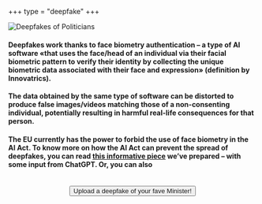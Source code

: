 +++
type = "deepfake"
+++

<link rel="stylesheet" href="/css/deepfake.css">

<p id="description-container"></p>
<img
    id="img-container"
    src="/img/image-placeholder-500-500.jpg"
    alt="Deepfakes of Politicians" />


#### Deepfakes work thanks to face biometry authentication – a type of AI software «that uses the face/head of an individual via their facial  biometric pattern to verify their identity by collecting the unique biometric data associated with their face and expression» (definition by Innovatrics).

#### The data obtained by the same type of software can be distorted to produce false images/videos matching those of a non-consenting individual, potentially resulting in harmful real-life consequences for that person.

#### The EU currently has the power to forbid the use of face biometry in the AI Act. To know more on how the AI Act can prevent the spread of deepfakes, you can read [this informative piece](/blog/why-deepfake) we’ve prepared – with some input from ChatGPT. Or, you can also

<br>

<div style="text-align:center">
  <button>
    <a id="clickable" onclick="renderNocodb()" >Upload a deepfake of your fave Minister!</a>
  </button>
</div>


<div id="upload-rules-description" style="display:none">

<br>

# What is a deepfake?

Deepfake is a term – a _blend word_, to be specific – that identifies **digitally altered content** (images, videos, audio recordings).

“Deep” stands for **deep (machine) learning** and “fake”… well, we all know what that means.

Deepfakes usually consist of **hyper-realistic representations** of people we’ll never get to meet in our everyday life, as they are the result of AI attaching, “gluing” together somebody’s face to somebody else’s body.

<br>

# A viral trend

Faces are often chosen among **politicians or celebrities,** so that it’s easier for their deepfakes to get recognized online and eventually become viral.

Remember **Keanu Reeves** dancing in the total comfort of his home? Well, that wasn’t the Matrix’s star, but his deepfake alias, uploaded on Tik Tok by **Metaphysic.ai** co-founder Miles Fischer.

The “fun” part is when Internet users realize that they’ve been looking all the time at a fake version of their favorite movie star doing things he/she may have **no intention to do** in real life. 

<br>

# What’s wrong with deepfakes?

So yeah, deepfakes can be pretty cool. But it’s not all sunshine and rainbows when we look at the **privacy aspect.** Let’s see how.

Deepfakes-generating software is the same software used to carry out **surveillance** activity.

That’s because the **source code** that extracts and processes biometric data can be used in multiple ways – including for surveillance purpose.

Its unrestrained diffusion, with no regulation in place, can create a bunch of problems, among which massive **disinformation** and **personal damage.**

Imagine if the company that just hired you came across a deepfake of yourself shaking hands or hanging out with the CEO of their **major competitor.** How could they react? Your **career** would be at stake, event though every piece of context in the picture was fake (except for your face).

<br>

---

## Upload new Deepfakes

* Don't try to upload your "cat" picture, as we use this [open source face recognition library](//github.com/ageitgey/face_recognition), and if the face doesn't match the expected politician, it will be automatically deleted.
* **Pictures with more than one face** will also be automatically deleted.
* If you want to upload a politician's face that is not available in our index, check what our criteria are to [pick the five most meaningful](/blog/five-meaningful-figures/) ones.


</div>

<br>
<br>
<br>

<div id="upload-form-container"></div>


<!-- page dependent scripts -->

<script src="/js/lodash.min.js"></script>
<script src="/js/shared.js"></script>
<script src="/js/carousel.js"></script>

<script>
function renderNocodb() {

  const iframe = document.createElement('iframe');
  iframe.src = 'https://db.dontspy.eu/dashboard/#/nc/form/c3b84882-e7b4-4839-a4ff-71661a59b2f7?embed';
  iframe.width = '100%';
  iframe.height = '1000';
  iframe.frameborder = "0";
  iframe.classList.add("nc-embed");
  iframe.style.background = "transparent";
  const destinationElement = document.getElementById('upload-form-container');
  destinationElement.appendChild(iframe);

  document.getElementById('upload-form-container').scrollIntoView({
    behavior: 'smooth', // Opzionale: rende lo scorrimento animato
    block: 'start' // Imposta il punto di ancoraggio in alto
  });

  const button = document.getElementById('clickable');
  button.remove();

  document.getElementById('upload-form-container').style.display = 'block';
}

document.addEventListener('DOMContentLoaded', loadCarousel);

</script>

<!-- commented below -->
<!--
* i Deepfake sono possibili perchè prima viene estratta l'impronta biometrica facciale dalla vittima, e poi questa viene incollata in un nuovo corpo (che agisce come un contenitore). Il problema è che spesso questo non succede perchè la persona ha voluto o ha acconsentito, per questo ci riferiamo a loro come vittima.
* Il riconoscimento biometrico dovrebbe essere bannato, perchè a parte il chiaro possibile abuso nel campo della sorveglianza, è anche abilitate e necessaria per la creazione di deepfake. E' infatti l'utilizzo di codice che estrae e tratta feature biometriche parte del problema\*, è la sua diffusione avulsa dall'analisi del rischio ad aver creato questa situazione.
* Se l'RBI (Identificazione Biometrica Remota) diventa legittima, questo include anche l'accesso a banche dati digitali. Sistemi come Clearview or PimEyes, citati esempi nell'infografica sottostanti, agiscono sulla base di questa possibilità. Una soluzione avversariale, ma alla portata di tutti a quel punto, sarebbe quella di inquinare i portali fotografici con foto false, in modo da far si che il business di profilazione facciale venga danneggiato al punto di non rendere questi prodotti affidabili sul mercato. Sarebbe un caso limite che speriamo di non dover raggiungere, ma stiamo provando tool e spiegazioni che vadano a giustificare questa azione.
* i deepfake sono, a buona ragione, associate a delle pratiche nocive di disinformazione e di aggressione alle vittime di questi prodotti. Noi fermamente condanniamo questi abusi, e per questo prendiamo come ipotetiche vittime cinque delle persone più potenti, difese, e responsabili per questo, affinchè sollevare il problema senza nuocere effettivamente a queste persone.
* **Deepfake is possible because a facial fingerprint is extracted from the victim** and then pasted onto a new host. The problem is when the victim does not consent and is unaware.
* **Facial fingerprinting should be banned** because, besides the abuse of targeted surveillance, it enables the production of deepfakes, or more abstractly, the production of other quasi-realistic human features[*](/deepfake#not-just-faces).
* **If RBI is allowed to exist, the only solution would be to pollute the Internet with fake faces**, as explained in the infographic below. We hope society never gets to that point!
* Deepfakes are often associated with unfair practices. They also pose a serious problem in the information ecosystem, as fact-checking is an after-the-fact action, and falsehoods are easily spread. **We firmly condemn such abuses**.

<section id="not-just-faces">

`*` In this regard, we can assume that any human characteristic that can be used to identify a person by digital or natural means should be equally protected. Tools that produce a subject's voice are used to defraud their families and colleagues. A comprehensive AIAct should see these highly personal and persistent characteristics as those that can only be used strictly under the consent and control of the data subject.

# Italiano

`*` In astratto è possibile assumere che ogni caratteristica umana, legata indissolubilmente all'individuo (il volto, la voce) vada distinta da altri dati personali identificativi e vada protetta quanto l'impronta facciale. Del resto ci sono già in circolazione strumenti che permettono l'emulazione di queste caratteristiche e sono utilizzati per produrre frodi. Un AIAct che consideri queste tendenze e tuteli dall'estrazione, il processo, e la riproduzione di queste feature identificativi, sarebbe in grado di catturare l'essenza del problema.
</section>
-->
